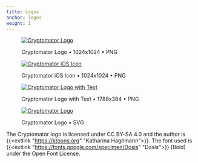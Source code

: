 ```yaml
---
title: Logos
anchor: logos
weight: 1
---
```

<div class="flex flex-wrap -mx-3">
  <div class="w-full px-3 md:w-1/2 lg:w-1/4">
    <figure class="rounded border border-gray-200 shadow-lg bg-white text-center p-2 mb-8">
      <a href="/presskit/cryptomator-logo.png"><img class="inline-block mb-2" src="/presskit/cryptomator-logo.png" alt="Cryptomator Logo"/></a>
      <figcaption>
        <p class="text-sm text-gray-500">Cryptomator Logo • 1024x1024 • PNG</p>
      </figcaption>
    </figure>
  </div>
  <div class="w-full px-3 md:w-1/2 lg:w-1/4">
    <figure class="rounded border border-gray-200 shadow-lg bg-white text-center p-2 mb-8">
      <a href="/presskit/cryptomator-ios-icon.png"><img class="inline-block mb-2" src="/presskit/cryptomator-ios-icon.png" alt="Cryptomator iOS Icon"/></a>
      <figcaption>
        <p class="text-sm text-gray-500">Cryptomator iOS Icon • 1024x1024 • PNG</p>
      </figcaption>
    </figure>
  </div>
  <div class="w-full px-3 lg:w-1/2">
    <figure class="rounded border border-gray-200 shadow-lg bg-white text-center p-2 mb-8">
      <a href="/presskit/cryptomator-logo-text.png"><img class="inline-block mb-2" src="/presskit/cryptomator-logo-text.png" alt="Cryptomator Logo with Text"/></a>
      <figcaption>
        <p class="text-sm text-gray-500">Cryptomator Logo with Text • 1788x384 • PNG</p>
      </figcaption>
    </figure>
  </div>
  <div class="w-full px-3 md:w-1/2 lg:w-1/4">
    <figure class="rounded border border-gray-200 shadow-lg bg-white text-center p-2 mb-8">
      <a href="/presskit/cryptomator-logo.svg"><img class="inline-block mb-2" src="/presskit/cryptomator-logo.svg" alt="Cryptomator Logo"/></a>
      <figcaption>
        <p class="text-sm text-gray-500">Cryptomator Logo • SVG</p>
      </figcaption>
    </figure>
  </div>
</div>

The Cryptomator logo is licensed under CC BY-SA 4.0 and the author is {{<extlink "https://ktoons.org" "Katharina Hagemann">}}. The font used is {{<extlink "https://fonts.google.com/specimen/Dosis" "Dosis">}} (Bold) under the Open Font License.
